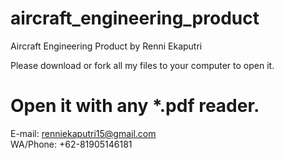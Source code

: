 # aircraft_engineering_product
Aircraft Engineering Product by Renni Ekaputri


Please download or fork all my files to your computer to open it.</br>

# Open it with any *.pdf reader.

E-mail: renniekaputri15@gmail.com </br>
WA/Phone: +62-81905146181
